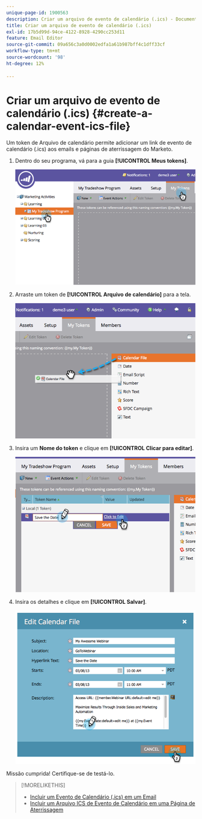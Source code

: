 ```yaml
---
unique-page-id: 1900563
description: Criar um arquivo de evento de calendário (.ics) - Documentação do Marketo - Documentação do produto
title: Criar um arquivo de evento de calendário (.ics)
exl-id: 17b5d99d-94ce-4122-8928-4290cc253d11
feature: Email Editor
source-git-commit: 09a656c3a0d0002edfa1a61b987bff4c1dff33cf
workflow-type: tm+mt
source-wordcount: '98'
ht-degree: 12%

---
```


# Criar um arquivo de evento de calendário (.ics) {#create-a-calendar-event-ics-file}

Um token de Arquivo de calendário permite adicionar um link de evento de calendário (.ics) aos emails e páginas de aterrissagem do Marketo.

1. Dentro do seu programa, vá para a guia **[!UICONTROL Meus tokens]**.

   ![](assets/image2014-9-11-15-3a33-3a27.png)

1. Arraste um token de **[!UICONTROL Arquivo de calendário]** para a tela.

   ![](assets/image2014-9-11-15-3a34-3a0.png)

1. Insira um **Nome do token** e clique em **[!UICONTROL Clicar para editar]**.

   ![](assets/image2014-9-11-15-3a34-3a10.png)

1. Insira os detalhes e clique em **[!UICONTROL Salvar]**.

   ![](assets/image2014-9-11-15-3a34-3a16.png)

Missão cumprida! Certifique-se de testá-lo.

>[!MORELIKETHIS]
>
>* [Incluir um Evento de Calendário (.ics) em um Email](/help/marketo/product-docs/email-marketing/general/functions-in-the-editor/include-a-calendar-event-ics-in-an-email.md)
>* [Incluir um Arquivo ICS de Evento de Calendário em uma Página de Aterrissagem](/help/marketo/product-docs/demand-generation/landing-pages/personalizing-landing-pages/include-a-calendar-event-ics-file-in-a-landing-page.md)
